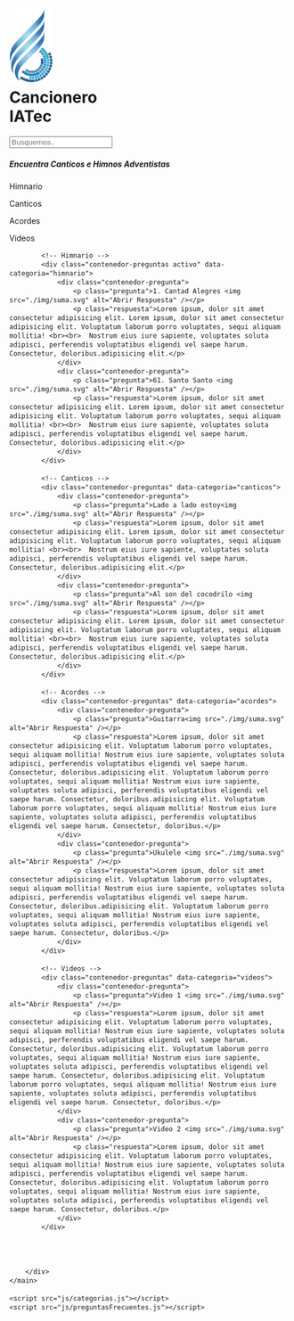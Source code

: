 <!DOCTYPE html>
<html lang="en">
<head>
	<meta charset="UTF-8">
	<meta name="viewport" content="width=device-width, initial-scale=1.0">
	<link rel="preconnect" href="https://fonts.gstatic.com">
	<link href="https://fonts.googleapis.com/css2?family=Roboto:wght@400;700&display=swap" rel="stylesheet"> 
	<link rel="stylesheet" href="css/estilos.css">
	<link rel="stylesheet" href="css/buscador.css">
	<link rel="stylesheet" href="https://cdnjs.cloudflare.com/ajax/libs/font-awesome/5.15.3/css/all.min.css"/>
	<title>Cancionero IATec</title>
	<script src="https://cdn.lordicon.com/xdjxvujz.js"></script>
</head>
<body>
	<main>
		<h1 class="titulo"> 
			<img src="img/logoIATec.png" width="80px" alt="">
			<br>Cancionero <br> IATec</h1>
		<div class="buscador">
			<div class="search-box">
				<input type="text" placeholder="Busquemos..">
				<div class="search-icon">
				  <i class="fas fa-search"></i>
				</div>
				  <div class="cancel-icon">
				  <i class="fas fa-times"></i>
				</div>
				  <div class="search-data">
				 </div>
			</div>
		</div>
		<h5 class="subTitulo">Encuentra Canticos e Himnos Adventistas</h5>
	  <script>
			const searchBox = document.querySelector(".search-box");
			const searchBtn = document.querySelector(".search-icon");
			const cancelBtn = document.querySelector(".cancel-icon");
			const searchInput = document.querySelector("input");
			const searchData = document.querySelector(".search-data");
			searchBtn.onclick =()=>{
			  searchBox.classList.add("active");
			  searchBtn.classList.add("active");
			  searchInput.classList.add("active");
			  cancelBtn.classList.add("active");
			  searchInput.focus();
			  if(searchInput.value != ""){
				var values = searchInput.value;
				searchData.classList.remove("active");
				// searchData.innerHTML = "You just typed " + "<span style='font-weight: 500;'>" + values + "</span>";
			  }else{
				searchData.textContent = "";
			  }
			}
			cancelBtn.onclick =()=>{
			  searchBox.classList.remove("active");
			  searchBtn.classList.remove("active");
			  searchInput.classList.remove("active");
			  cancelBtn.classList.remove("active");
			  searchData.classList.toggle("active");
			  searchInput.value = "";
			}
		  </script>
		<div class="categorias" id="categorias">
			<div class="categoria activa" data-categoria="himnario">
				<lord-icon
					src="https://cdn.lordicon.com/mmspidej.json"
					trigger="loop"
					colors="primary:#545454,secondary:#16a9c7"
					style="width:80px;height:80px">
				</lord-icon>
				<p>Himnario</p>
			</div>
			<div class="categoria" data-categoria="canticos">
				<lord-icon
					src="https://cdn.lordicon.com/vnxmkidq.json"
					trigger="loop"
					colors="primary:#545454,secondary:#16a9c7"
					style="width:80px;height:80px">
				</lord-icon>
				<p>Canticos</p>
			</div>
			<div class="categoria" data-categoria="acordes">
				<lord-icon
					src="https://cdn.lordicon.com/xqndcrvb.json"
					trigger="loop"
					colors="primary:#545454,secondary:#16a9c7"
					style="width:80px;height:80px">
				</lord-icon>
				<p>Acordes</p>
			</div>
			<div class="categoria" data-categoria="videos">
				<lord-icon
					src="https://cdn.lordicon.com/tdxypxgp.json"
					trigger="loop"
					colors="primary:#545454,secondary:#16a9c7"
					style="width:80px;height:80px">
				</lord-icon>
				<p>Videos</p>
			</div>
		</div>
		<!-- <h1 class="titulo"> 
			<br>Cancionero <br> IATec</h1> -->
		<div class="preguntas">

			<!-- Himnario -->
			<div class="contenedor-preguntas activo" data-categoria="himnario">
				<div class="contenedor-pregunta">
					<p class="pregunta">1. Cantad Alegres <img src="./img/suma.svg" alt="Abrir Respuesta" /></p>
					<p class="respuesta">Lorem ipsum, dolor sit amet consectetur adipisicing elit. Lorem ipsum, dolor sit amet consectetur adipisicing elit. Voluptatum laborum porro voluptates, sequi aliquam mollitia! <br><br>  Nostrum eius iure sapiente, voluptates soluta adipisci, perferendis voluptatibus eligendi vel saepe harum. Consectetur, doloribus.adipisicing elit.</p>
				</div>
				<div class="contenedor-pregunta">
					<p class="pregunta">61. Santo Santo <img src="./img/suma.svg" alt="Abrir Respuesta" /></p>
					<p class="respuesta">Lorem ipsum, dolor sit amet consectetur adipisicing elit. Lorem ipsum, dolor sit amet consectetur adipisicing elit. Voluptatum laborum porro voluptates, sequi aliquam mollitia! <br><br>  Nostrum eius iure sapiente, voluptates soluta adipisci, perferendis voluptatibus eligendi vel saepe harum. Consectetur, doloribus.adipisicing elit.</p>
				</div>
			</div>

			<!-- Canticos -->
			<div class="contenedor-preguntas" data-categoria="canticos">
				<div class="contenedor-pregunta">
					<p class="pregunta">Lado a lado estoy<img src="./img/suma.svg" alt="Abrir Respuesta" /></p>
					<p class="respuesta">Lorem ipsum, dolor sit amet consectetur adipisicing elit. Lorem ipsum, dolor sit amet consectetur adipisicing elit. Voluptatum laborum porro voluptates, sequi aliquam mollitia! <br><br>  Nostrum eius iure sapiente, voluptates soluta adipisci, perferendis voluptatibus eligendi vel saepe harum. Consectetur, doloribus.adipisicing elit.</p>
				</div>
				<div class="contenedor-pregunta">
					<p class="pregunta">Al son del cocodrilo <img src="./img/suma.svg" alt="Abrir Respuesta" /></p>
					<p class="respuesta">Lorem ipsum, dolor sit amet consectetur adipisicing elit. Lorem ipsum, dolor sit amet consectetur adipisicing elit. Voluptatum laborum porro voluptates, sequi aliquam mollitia! <br><br>  Nostrum eius iure sapiente, voluptates soluta adipisci, perferendis voluptatibus eligendi vel saepe harum. Consectetur, doloribus.adipisicing elit.</p>
				</div>
			</div>

			<!-- Acordes -->
			<div class="contenedor-preguntas" data-categoria="acordes">
				<div class="contenedor-pregunta">
					<p class="pregunta">Guitarra<img src="./img/suma.svg" alt="Abrir Respuesta" /></p>
					<p class="respuesta">Lorem ipsum, dolor sit amet consectetur adipisicing elit. Voluptatum laborum porro voluptates, sequi aliquam mollitia! Nostrum eius iure sapiente, voluptates soluta adipisci, perferendis voluptatibus eligendi vel saepe harum. Consectetur, doloribus.adipisicing elit. Voluptatum laborum porro voluptates, sequi aliquam mollitia! Nostrum eius iure sapiente, voluptates soluta adipisci, perferendis voluptatibus eligendi vel saepe harum. Consectetur, doloribus.adipisicing elit. Voluptatum laborum porro voluptates, sequi aliquam mollitia! Nostrum eius iure sapiente, voluptates soluta adipisci, perferendis voluptatibus eligendi vel saepe harum. Consectetur, doloribus.</p>
				</div>
				<div class="contenedor-pregunta">
					<p class="pregunta">Ukulele <img src="./img/suma.svg" alt="Abrir Respuesta" /></p>
					<p class="respuesta">Lorem ipsum, dolor sit amet consectetur adipisicing elit. Voluptatum laborum porro voluptates, sequi aliquam mollitia! Nostrum eius iure sapiente, voluptates soluta adipisci, perferendis voluptatibus eligendi vel saepe harum. Consectetur, doloribus.adipisicing elit. Voluptatum laborum porro voluptates, sequi aliquam mollitia! Nostrum eius iure sapiente, voluptates soluta adipisci, perferendis voluptatibus eligendi vel saepe harum. Consectetur, doloribus.</p>
				</div>
			</div>

			<!-- Videos -->
			<div class="contenedor-preguntas" data-categoria="videos">
				<div class="contenedor-pregunta">
					<p class="pregunta">Video 1 <img src="./img/suma.svg" alt="Abrir Respuesta" /></p>
					<p class="respuesta">Lorem ipsum, dolor sit amet consectetur adipisicing elit. Voluptatum laborum porro voluptates, sequi aliquam mollitia! Nostrum eius iure sapiente, voluptates soluta adipisci, perferendis voluptatibus eligendi vel saepe harum. Consectetur, doloribus.adipisicing elit. Voluptatum laborum porro voluptates, sequi aliquam mollitia! Nostrum eius iure sapiente, voluptates soluta adipisci, perferendis voluptatibus eligendi vel saepe harum. Consectetur, doloribus.adipisicing elit. Voluptatum laborum porro voluptates, sequi aliquam mollitia! Nostrum eius iure sapiente, voluptates soluta adipisci, perferendis voluptatibus eligendi vel saepe harum. Consectetur, doloribus.</p>
				</div>
				<div class="contenedor-pregunta">
					<p class="pregunta">Video 2 <img src="./img/suma.svg" alt="Abrir Respuesta" /></p>
					<p class="respuesta">Lorem ipsum, dolor sit amet consectetur adipisicing elit. Voluptatum laborum porro voluptates, sequi aliquam mollitia! Nostrum eius iure sapiente, voluptates soluta adipisci, perferendis voluptatibus eligendi vel saepe harum. Consectetur, doloribus.adipisicing elit. Voluptatum laborum porro voluptates, sequi aliquam mollitia! Nostrum eius iure sapiente, voluptates soluta adipisci, perferendis voluptatibus eligendi vel saepe harum. Consectetur, doloribus.</p>
				</div>
			</div>




		</div>
	</main>

	<script src="js/categorias.js"></script>
	<script src="js/preguntasFrecuentes.js"></script>
</body>
</html>